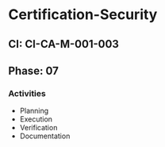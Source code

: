 # Certification-Security

## CI: CI-CA-M-001-003
## Phase: 07

### Activities
- Planning
- Execution
- Verification
- Documentation
